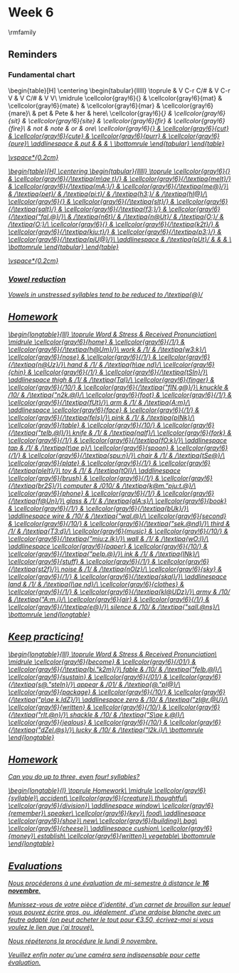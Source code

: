 # Week 6




\rmfamily

## Reminders


### Fundamental chart



\begin{table}[H]
\centering
\begin{tabular}{lllll}
\toprule
 & V C-r C/\# & V C-r V & V <r> C/\# & V <r> V\\
\midrule
\cellcolor{gray!6}{<a>} & \cellcolor{gray!6}{mat} & \cellcolor{gray!6}{mate} & \cellcolor{gray!6}{mar} & \cellcolor{gray!6}{mare}\\
<e> & pet & Pete & her & here\\
\cellcolor{gray!6}{<i>} & \cellcolor{gray!6}{sit} & \cellcolor{gray!6}{site} & \cellcolor{gray!6}{fir} & \cellcolor{gray!6}{fire}\\
<o> & not & note & or & ore\\
\cellcolor{gray!6}{<u>} & \cellcolor{gray!6}{cut} & \cellcolor{gray!6}{cute} & \cellcolor{gray!6}{purr} & \cellcolor{gray!6}{pure}\\
\addlinespace
<u2> & put &  &  & \\
\bottomrule
\end{tabular}
\end{table}

\vspace*{0.2cm}



\begin{table}[H]
\centering
\begin{tabular}{lllll}
\toprule
\cellcolor{gray!6}{<a>} & \cellcolor{gray!6}{/\textipa{m\ae t}/} & \cellcolor{gray!6}{/\textipa{meIt}/} & \cellcolor{gray!6}{/\textipa{mA:}/} & \cellcolor{gray!6}{/\textipa{me@}/}\\
<e> & /\textipa{pet}/ & /\textipa{pi:t}/ & /\textipa{h3:}/ & /\textipa{hI@}/\\
\cellcolor{gray!6}{<i>} & \cellcolor{gray!6}{/\textipa{sIt}/} & \cellcolor{gray!6}{/\textipa{saIt}/} & \cellcolor{gray!6}{/\textipa{f3:}/} & \cellcolor{gray!6}{/\textipa{"faI.@}/}\\
<o> & /\textipa{n6t}/ & /\textipa{n@Ut}/ & /\textipa{O:}/ & /\textipa{O:}/\\
\cellcolor{gray!6}{<u>} & \cellcolor{gray!6}{/\textipa{k2t}/} & \cellcolor{gray!6}{/\textipa{kju:t}/} & \cellcolor{gray!6}{/\textipa{p3:}/} & \cellcolor{gray!6}{/\textipa{pjU@}/}\\
\addlinespace
<u2> & /\textipa{pUt}/ &  &  & \\
\bottomrule
\end{tabular}
\end{table}

\vspace*{0.2cm}


### Vowel reduction

Vowels in unstressed syllables tend to be reduced to /\textipa{@}/




## Homework


\begin{longtable}{lll}
\toprule
Word & Stress & Received Pronunciation\\
\midrule
\cellcolor{gray!6}{home} & \cellcolor{gray!6}{/1/} & \cellcolor{gray!6}{/\textipa{h@Um}/}\\
work & /1/ & /\textipa{w3:k}/\\
\cellcolor{gray!6}{nose} & \cellcolor{gray!6}{/1/} & \cellcolor{gray!6}{/\textipa{n@Uz}/}\\
hand & /1/ & /\textipa{h\ae nd}/\\
\cellcolor{gray!6}{chin} & \cellcolor{gray!6}{/1/} & \cellcolor{gray!6}{/\textipa{tSIn}/}\\
\addlinespace
thigh & /1/ & /\textipa{TaI}/\\
\cellcolor{gray!6}{finger} & \cellcolor{gray!6}{/10/} & \cellcolor{gray!6}{/\textipa{"fIN.g@}/}\\
knuckle & /10/ & /\textipa{"n2k.@l}/\\
\cellcolor{gray!6}{foot} & \cellcolor{gray!6}{/1/} & \cellcolor{gray!6}{/\textipa{fUt}/}\\
arm & /1/ & /\textipa{A:m}/\\
\addlinespace
\cellcolor{gray!6}{face} & \cellcolor{gray!6}{/1/} & \cellcolor{gray!6}{/\textipa{feIs}/}\\
pink & /1/ & /\textipa{pINk}/\\
\cellcolor{gray!6}{table} & \cellcolor{gray!6}{/10/} & \cellcolor{gray!6}{/\textipa{"teIb.@l}/}\\
knife & /1/ & /\textipa{naIf}/\\
\cellcolor{gray!6}{fork} & \cellcolor{gray!6}{/1/} & \cellcolor{gray!6}{/\textipa{fO:k}/}\\
\addlinespace
tap & /1/ & /\textipa{t\ae p}/\\
\cellcolor{gray!6}{spoon} & \cellcolor{gray!6}{/1/} & \cellcolor{gray!6}{/\textipa{spu:n}/}\\
chair & /1/ & /\textipa{tSe@}/\\
\cellcolor{gray!6}{plate} & \cellcolor{gray!6}{/1/} & \cellcolor{gray!6}{/\textipa{pleIt}/}\\
toy & /1/ & /\textipa{tOI}/\\
\addlinespace
\cellcolor{gray!6}{brush} & \cellcolor{gray!6}{/1/} & \cellcolor{gray!6}{/\textipa{br2S}/}\\
computer & /010/ & /\textipa{k@m."pju:t.@}/\\
\cellcolor{gray!6}{phone} & \cellcolor{gray!6}{/1/} & \cellcolor{gray!6}{/\textipa{f@Un}/}\\
glass & /1/ & /\textipa{glA:s}/\\
\cellcolor{gray!6}{book} & \cellcolor{gray!6}{/1/} & \cellcolor{gray!6}{/\textipa{bUk}/}\\
\addlinespace
wire & /10/ & /\textipa{"waI.@}/\\
\cellcolor{gray!6}{second} & \cellcolor{gray!6}{/10/} & \cellcolor{gray!6}{/\textipa{"sek.@nd}/}\\
third & /1/ & /\textipa{T3:d}/\\
\cellcolor{gray!6}{music} & \cellcolor{gray!6}{/10/} & \cellcolor{gray!6}{/\textipa{"mju:z.Ik}/}\\
wall & /1/ & /\textipa{wO:l}/\\
\addlinespace
\cellcolor{gray!6}{paper} & \cellcolor{gray!6}{/10/} & \cellcolor{gray!6}{/\textipa{"peIp.@}/}\\
ink & /1/ & /\textipa{INk}/\\
\cellcolor{gray!6}{stuff} & \cellcolor{gray!6}{/1/} & \cellcolor{gray!6}{/\textipa{st2f}/}\\
noise & /1/ & /\textipa{nOIz}/\\
\cellcolor{gray!6}{sky} & \cellcolor{gray!6}{/1/} & \cellcolor{gray!6}{/\textipa{skaI}/}\\
\addlinespace
land & /1/ & /\textipa{l\ae nd}/\\
\cellcolor{gray!6}{clothes} & \cellcolor{gray!6}{/1/} & \cellcolor{gray!6}{/\textipa{kl@UDz}/}\\
army & /10/ & /\textipa{"A:m.i}/\\
\cellcolor{gray!6}{air} & \cellcolor{gray!6}{/1/} & \cellcolor{gray!6}{/\textipa{e@}/}\\
silence & /10/ & /\textipa{"saIl.@ns}/\\
\bottomrule
\end{longtable}

## Keep practicing!


\begin{longtable}{lll}
\toprule
Word & Stress & Received Pronunciation\\
\midrule
\cellcolor{gray!6}{become} & \cellcolor{gray!6}{/01/} & \cellcolor{gray!6}{/\textipa{bi."k2m}/}\\
fable & /10/ & /\textipa{"feIb.@l}/\\
\cellcolor{gray!6}{sustain} & \cellcolor{gray!6}{/01/} & \cellcolor{gray!6}{/\textipa{s@."steIn}/}\\
appear & /01/ & /\textipa{@."pI@}/\\
\cellcolor{gray!6}{package} & \cellcolor{gray!6}{/10/} & \cellcolor{gray!6}{/\textipa{"p\ae k.IdZ}/}\\
\addlinespace
zero & /10/ & /\textipa{"zI@r.@U}/\\
\cellcolor{gray!6}{written} & \cellcolor{gray!6}{/10/} & \cellcolor{gray!6}{/\textipa{"rIt.@n}/}\\
shackle & /10/ & /\textipa{"S\ae k.@l}/\\
\cellcolor{gray!6}{jealous} & \cellcolor{gray!6}{/10/} & \cellcolor{gray!6}{/\textipa{"dZel.@s}/}\\
lucky & /10/ & /\textipa{"l2k.i}/\\
\bottomrule
\end{longtable}
## Homework

Can you do up to three, even four! syllables?



\begin{longtable}{l}
\toprule
Homework\\
\midrule
\cellcolor{gray!6}{syllable}\\
accident\\
\cellcolor{gray!6}{creature}\\
thoughtful\\
\cellcolor{gray!6}{division}\\
\addlinespace
window\\
\cellcolor{gray!6}{remember}\\
speaker\\
\cellcolor{gray!6}{key}\\
food\\
\addlinespace
\cellcolor{gray!6}{shoe}\\
new\\
\cellcolor{gray!6}{building}\\
bag\\
\cellcolor{gray!6}{cheese}\\
\addlinespace
cushion\\
\cellcolor{gray!6}{money}\\
establish\\
\cellcolor{gray!6}{written}\\
vegetable\\
\bottomrule
\end{longtable}

## Evaluations

Nous procéderons à une évaluation de mi-semestre à distance le **16 novembre**.

Munissez-vous de votre pièce d'identité, d'un carnet de brouillon sur lequel vous pouvez écrire gros, ou, idéalement, d'une ardoise blanche avec un feutre adapté (on peut acheter le tout pour €3.50, écrivez-moi si vous voulez le lien que j'ai trouvé).

Nous répéterons la procédure le lundi 9 novembre. 

Veuillez enfin noter qu'une caméra sera indispensable pour cette évaluation.


